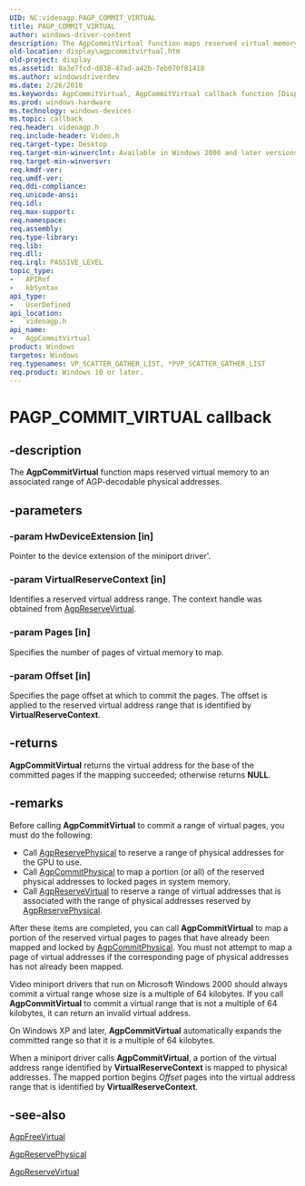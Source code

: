 ```yaml
---
UID: NC:videoagp.PAGP_COMMIT_VIRTUAL
title: PAGP_COMMIT_VIRTUAL
author: windows-driver-content
description: The AgpCommitVirtual function maps reserved virtual memory to an associated range of AGP-decodable physical addresses.
old-location: display\agpcommitvirtual.htm
old-project: display
ms.assetid: 8a3e7fcd-d838-47ad-a42b-7eb070f81418
ms.author: windowsdriverdev
ms.date: 2/26/2018
ms.keywords: AgpCommitVirtual, AgpCommitVirtual callback function [Display Devices], PAGP_COMMIT_VIRTUAL, VideoPort_Functions_74f16518-6071-45bb-a44d-80fe042814ea.xml, display.agpcommitvirtual, videoagp/AgpCommitVirtual
ms.prod: windows-hardware
ms.technology: windows-devices
ms.topic: callback
req.header: videoagp.h
req.include-header: Video.h
req.target-type: Desktop
req.target-min-winverclnt: Available in Windows 2000 and later versions of the Windows operating systems.
req.target-min-winversvr: 
req.kmdf-ver: 
req.umdf-ver: 
req.ddi-compliance: 
req.unicode-ansi: 
req.idl: 
req.max-support: 
req.namespace: 
req.assembly: 
req.type-library: 
req.lib: 
req.dll: 
req.irql: PASSIVE_LEVEL
topic_type:
-	APIRef
-	kbSyntax
api_type:
-	UserDefined
api_location:
-	videoagp.h
api_name:
-	AgpCommitVirtual
product: Windows
targetos: Windows
req.typenames: VP_SCATTER_GATHER_LIST, *PVP_SCATTER_GATHER_LIST
req.product: Windows 10 or later.
---
```


# PAGP_COMMIT_VIRTUAL callback


## -description


The <b>AgpCommitVirtual</b> function maps reserved virtual memory to an associated range of AGP-decodable physical addresses.


## -parameters




### -param HwDeviceExtension [in]

Pointer to the device extension of the miniport driver'.


### -param VirtualReserveContext [in]

Identifies a reserved virtual address range. The context handle was obtained from <a href="https://msdn.microsoft.com/966dfc6c-6830-4872-b411-2801e3a4b753">AgpReserveVirtual</a>.


### -param Pages [in]

Specifies the number of pages of virtual memory to map.


### -param Offset [in]

Specifies the page offset at which to commit the pages. The offset is applied to the reserved virtual address range that is identified by <b>VirtualReserveContext</b>.


## -returns



<b>AgpCommitVirtual</b> returns the virtual address for the base of the committed pages if the mapping succeeded; otherwise returns <b>NULL</b>.




## -remarks



Before calling <b>AgpCommitVirtual</b> to commit a range of virtual pages, you must do the following:

<ul>
<li>
Call <a href="https://msdn.microsoft.com/b3e21c94-acd5-4767-8ba5-70b2dcfb2aaa">AgpReservePhysical</a> to reserve a range of physical addresses for the GPU to use.

</li>
<li>
Call <a href="https://msdn.microsoft.com/3c3a6936-7435-4a42-99e6-2c048613af23">AgpCommitPhysical</a> to map a portion (or all) of the reserved physical addresses to locked pages in system memory.

</li>
<li>
Call <a href="https://msdn.microsoft.com/966dfc6c-6830-4872-b411-2801e3a4b753">AgpReserveVirtual</a> to reserve a range of virtual addresses that is associated with the range of physical addresses reserved by <a href="https://msdn.microsoft.com/b3e21c94-acd5-4767-8ba5-70b2dcfb2aaa">AgpReservePhysical</a>.

</li>
</ul>
After these items are completed, you can call <b>AgpCommitVirtual</b> to map a portion of the reserved virtual pages to pages that have already been mapped and locked by <a href="https://msdn.microsoft.com/3c3a6936-7435-4a42-99e6-2c048613af23">AgpCommitPhysical</a>. You must not attempt to map a page of virtual addresses if the corresponding page of physical addresses has not already been mapped.

Video miniport drivers that run on Microsoft Windows 2000 should always commit a virtual range whose size is a multiple of 64 kilobytes. If you call <b>AgpCommitVirtual</b> to commit a virtual range that is not a multiple of 64 kilobytes, it can return an invalid virtual address.

On Windows XP and later, <b>AgpCommitVirtual</b> automatically expands the committed range so that it is a multiple of 64 kilobytes.

When a miniport driver calls <b>AgpCommitVirtual</b>, a portion of the virtual address range identified by <b>VirtualReserveContext</b> is mapped to physical addresses. The mapped portion begins <i>Offset</i> pages into the virtual address range that is identified by <b>VirtualReserveContext</b>.




## -see-also




<a href="https://msdn.microsoft.com/a6f689ab-8cf1-4207-af2b-30957500c190">AgpFreeVirtual</a>



<a href="https://msdn.microsoft.com/b3e21c94-acd5-4767-8ba5-70b2dcfb2aaa">AgpReservePhysical</a>



<a href="https://msdn.microsoft.com/966dfc6c-6830-4872-b411-2801e3a4b753">AgpReserveVirtual</a>
 

 

